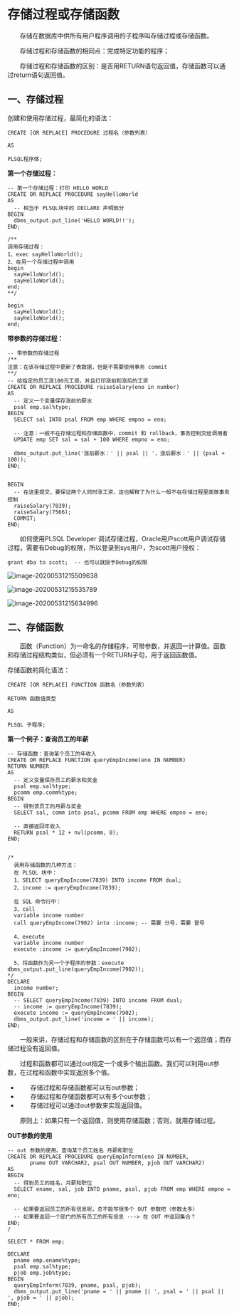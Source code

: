 # 存储过程或存储函数

&emsp;&emsp;存储在数据库中供所有用户程序调用的子程序叫存储过程或存储函数。



&emsp;&emsp;存储过程和存储函数的相同点：完成特定功能的程序；

&emsp;&emsp;存储过程和存储函数的区别：是否用RETURN语句返回值，存储函数可以通过return语句返回值。



## 一、存储过程

创建和使用存储过程，最简化的语法：

```plsql
CREATE [OR REPLACE] PROCEDURE 过程名（参数列表）

AS

PLSQL程序体;
```



**第一个存储过程：**

```plsql
-- 第一个存储过程：打印 HELLO WORLD
CREATE OR REPLACE PROCEDURE sayHelloWorld
AS
  -- 相当于 PLSQL块中的 DECLARE 声明部分
BEGIN
  dbms_output.put_line('HELLO WORLD!!');
END;

/**
调用存储过程：
1、exec sayHelloWorld();
2、在另一个存储过程中调用
begin
  sayHelloWorld();
  sayHelloWorld();
end;
**/

begin
  sayHelloWorld();
  sayHelloWorld();
end;
```



**带参数的存储过程：**

```plsql
-- 带参数的存储过程
/**
注意：在该存储过程中更新了表数据，但是不需要使用事务 commit
**/
-- 给指定的员工涨100元工资，并且打印涨前和涨后的工资
CREATE OR REPLACE PROCEDURE raiseSalary(eno in number)
AS
  -- 定义一个变量保存涨前的薪水
  psal emp.sal%type;
BEGIN
  SELECT sal INTO psal FROM emp WHERE empno = eno;
  
  -- 注意：一般不在存储过程和存储函数中，commit 和 rollback，事务控制交给调用者
  UPDATE emp SET sal = sal + 100 WHERE empno = eno;

  dbms_output.put_line('涨前薪水：' || psal || '，涨后薪水：' || (psal + 100));
END;


BEGIN
  -- 在这里提交，要保证两个人同时涨工资，这也解释了为什么一般不在存储过程里面做事务控制
  raiseSalary(7839);
  raiseSalary(7566);
  COMMIT;
END;
```



&emsp;&emsp;如何使用PLSQL Developer 调试存储过程，Oracle用户scott用户调试存储过程，需要有Debug的权限，所以登录到sys用户，为scott用户授权：

```plsql
grant dba to scott;  -- 也可以就授予Debug的权限
```



![image-20200531215509638](C:\Users\86187\AppData\Roaming\Typora\typora-user-images\image-20200531215509638.png)

![image-20200531215535789](C:\Users\86187\AppData\Roaming\Typora\typora-user-images\image-20200531215535789.png)

![image-20200531215634996](C:\Users\86187\AppData\Roaming\Typora\typora-user-images\image-20200531215634996.png)



## 二、存储函数

&emsp;&emsp;函数（Function）为一命名的存储程序，可带参数，并返回一计算值。函数和存储过程结构类似，但必须有一个RETURN子句，用于返回函数值。

存储函数的简化语法：

```plsql
CREATE [OR REPLACE] FUNCTION 函数名（参数列表）

RETURN 函数值类型

AS

PLSQL 子程序;
```



**第一个例子：查询员工的年薪**

```plsql
-- 存储函数：查询某个员工的年收入
CREATE OR REPLACE FUNCTION queryEmpIncome(eno IN NUMBER)
RETURN NUMBER
AS
  -- 定义变量保存员工的薪水和奖金
  psal emp.sal%type;
  pcomm emp.comm%type;
BEGIN
  -- 得到该员工的月薪与奖金
  SELECT sal, comm into psal, pcomm FROM emp WHERE empno = eno;
  
  -- 直接返回年收入
  RETURN psal * 12 + nvl(pcomm, 0);
END;


/*
  调用存储函数的几种方法：
  在 PLSQL 块中：
  1、SELECT queryEmpIncome(7839) INTO income FROM dual;
  2、income := queryEmpIncome(7839);
  
  在 SQL 命令行中：
  3、call
  variable income number
  call queryEmpIncome(7902) into :income; -- 需要 分号，需要 冒号
  
  4、execute
  variable income number
  execute :income := queryEmpIncome(7902);
  
  5、将函数作为另一个子程序的参数：execute dbms_output.put_line(queryEmpIncome(7902));
*/
DECLARE
  income number;
BEGIN
  -- SELECT queryEmpIncome(7839) INTO income FROM dual;
  -- income := queryEmpIncome(7839);
  execute income := queryEmpIncome(7902);
  dbms_output.put_line('income = ' || income);
END;
```



&emsp;&emsp;一般来讲，存储过程和存储函数的区别在于存储函数可以有一个返回值；而存储过程没有返回值。

&emsp;&emsp;过程和函数都可以通过out指定一个或多个输出函数。我们可以利用out参数，在过程和函数中实现返回多个值。

- &emsp;&emsp;存储过程和存储函数都可以有out参数；
- &emsp;&emsp;存储过程和存储函数都可以有多个out参数；
- &emsp;&emsp;存储过程可以通过out参数来实现返回值。

&emsp;&emsp;原则上：如果只有一个返回值，则使用存储函数；否则，就用存储过程。



**OUT参数的使用**

```plsql
-- out 参数的使用。查询某个员工姓名 月薪和职位
CREATE OR REPLACE PROCEDURE queryEmpInform(eno IN NUMBER, 
       pname OUT VARCHAR2, psal OUT NUMBER, pjob OUT VARCHAR2)
AS
BEGIN
  -- 得到员工的姓名，月薪和职位
  SELECT ename, sal, job INTO pname, psal, pjob FROM emp WHERE empno = eno;
  
  -- 如果要返回员工的所有信息呢，总不能写很多个 OUT 参数吧（参数太多）
  -- 如果要返回一个部门的所有员工的所有信息 ---> 在 OUT 中返回集合？
END;
/

SELECT * FROM emp;

DECLARE
  pname emp.ename%type;
  psal emp.sal%type;
  pjob emp.job%type;
BEGIN
  queryEmpInform(7839, pname, psal, pjob);
  dbms_output.put_line('pname = ' || pname || ', psal = ' || psal || ', pjob = ' || pjob);
END;
```

































